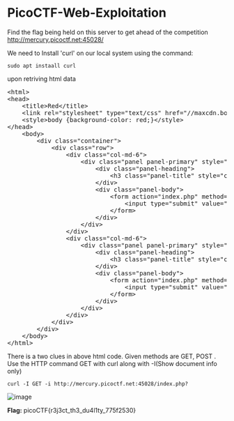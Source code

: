 # PicoCTF-Web-Exploitation

Find the flag being held on this server to get ahead of the competition http://mercury.picoctf.net:45028/

We need to Install 'curl' on our local system using the command:
```
sudo apt instaall curl
```
upon retriving html data
<pre>&lt;html&gt;
&lt;head&gt;
    &lt;title&gt;Red&lt;/title&gt;
    &lt;link rel=&quot;stylesheet&quot; type=&quot;text/css&quot; href=&quot;//maxcdn.bootstrapcdn.com/bootstrap/3.3.5/css/bootstrap.min.css&quot;&gt;
	&lt;style&gt;body {background-color: red;}&lt;/style&gt;
&lt;/head&gt;
	&lt;body&gt;
		&lt;div class=&quot;container&quot;&gt;
			&lt;div class=&quot;row&quot;&gt;
				&lt;div class=&quot;col-md-6&quot;&gt;
					&lt;div class=&quot;panel panel-primary&quot; style=&quot;margin-top:50px&quot;&gt;
						&lt;div class=&quot;panel-heading&quot;&gt;
							&lt;h3 class=&quot;panel-title&quot; style=&quot;color:red&quot;&gt;Red&lt;/h3&gt;
						&lt;/div&gt;
						&lt;div class=&quot;panel-body&quot;&gt;
							&lt;form action=&quot;index.php&quot; method=&quot;GET&quot;&gt;
								&lt;input type=&quot;submit&quot; value=&quot;Choose Red&quot;/&gt;
							&lt;/form&gt;
						&lt;/div&gt;
					&lt;/div&gt;
				&lt;/div&gt;
				&lt;div class=&quot;col-md-6&quot;&gt;
					&lt;div class=&quot;panel panel-primary&quot; style=&quot;margin-top:50px&quot;&gt;
						&lt;div class=&quot;panel-heading&quot;&gt;
							&lt;h3 class=&quot;panel-title&quot; style=&quot;color:blue&quot;&gt;Blue&lt;/h3&gt;
						&lt;/div&gt;
						&lt;div class=&quot;panel-body&quot;&gt;
							&lt;form action=&quot;index.php&quot; method=&quot;POST&quot;&gt;
								&lt;input type=&quot;submit&quot; value=&quot;Choose Blue&quot;/&gt;
							&lt;/form&gt;
						&lt;/div&gt;
					&lt;/div&gt;
				&lt;/div&gt;
			&lt;/div&gt;
		&lt;/div&gt;
	&lt;/body&gt;
&lt;/html&gt;
</pre>

There is a two clues in above html code. Given methods are GET, POST . Use the HTTP command GET with curl along with -I(Show document info only)

```
curl -I GET -i http://mercury.picoctf.net:45028/index.php?
```
![image](https://github.com/Harsha-creates/PicoCTF-Web-Exploitation/assets/68886253/ce409884-c8f5-4cac-8899-50b5660f4044)

**Flag:** picoCTF{r3j3ct_th3_du4l1ty_775f2530}
